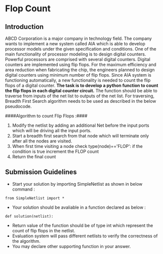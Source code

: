 <!--
name=FlopCount
major_type=eda
minor_type=bfs
author=shehan
checker=py_out
difficulty=easy
points=10
-->

Flop Count
==========

Introduction
------------

ABCD Corporation is a major company in technology field. The company wants to implement a new system called AIA which is able to develop processor models under the given specification and conditions.
One of the main functionality of processor modeling is to design digital counters. Powerful processors are comprised with several digital counters. 
Digital counters are implemented using flip flops. For the maximum efficiency and area reduction when fabricating the chip, the engineers planned to design digital counters using minimum number of flip flops. 
Since AIA system is functioning automatically, a new functionality is needed to count the flip flops of a digital counter.
**The task is to develop a python function to count the flip flops in each digital counter circuit.**
The function should be able to traverse from inputs of the net list to outputs of the net list. 
For traversing, Breadth First Search algorithm needs to be used as described in the below pseudocode.

####Algorithm to count Flip Flops :####

1. Modify the netlist by adding an additional Net before the input ports which will be driving all the input ports.
2. Start a breadth first search from that node which will terminate only after all the nodes are visited.
3. When first time visiting a node check type(node)=='FLOP': if the condition is true increment the FLOP count
4. Return the final count

Submission Guidelines
---------------------

* Start your solution by importing SimpleNetlist as shown in below command :
```
from SimpleNetlist import *
```
* Your solution should be avaliable in a function declared as below :
```
def solution(netlist):
```
* Return value of the function should be of type int which represent the count of flip flops in the netlist.
* Evaluation system will pass different netlists to verify the correctness of the algorithm.
* You may declare other supporting function in your answer.
